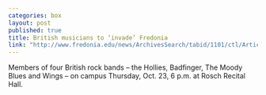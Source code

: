 ```yaml
---
categories: box
layout: post
published: true
title: British musicians to ‘invade’ Fredonia
link: "http://www.fredonia.edu/news/ArchivesSearch/tabid/1101/ctl/ArticleView/mid/1878/articleId/5014/British_musicians_to_invade_Fredonia.aspx"
---
```


Members of four British rock bands – the Hollies, Badfinger, The Moody Blues and Wings –  on campus Thursday, Oct. 23, 6 p.m. at Rosch Recital Hall.
